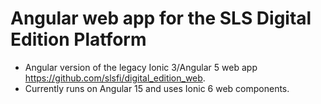 # Angular web app for the SLS Digital Edition Platform

- Angular version of the legacy Ionic 3/Angular 5 web app <https://github.com/slsfi/digital_edition_web>.
- Currently runs on Angular 15 and uses Ionic 6 web components.
